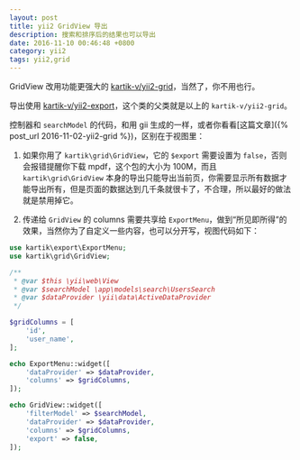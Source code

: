 ```yaml
---
layout: post
title: yii2 GridView 导出
description: 搜索和排序后的结果也可以导出
date: 2016-11-10 00:46:48 +0800
category: yii2
tags: yii2,grid
---
```


GridView 改用功能更强大的 [kartik-v/yii2-grid](https://github.com/kartik-v/yii2-grid)，当然了，你不用也行。

导出使用 [kartik-v/yii2-export](https://github.com/kartik-v/yii2-export)，这个类的父类就是以上的 `kartik-v/yii2-grid`。

控制器和 `searchModel` 的代码，和用 gii 生成的一样，或者你看看[这篇文章]({% post_url 2016-11-02-yii2-grid %})，区别在于视图里：

1. 如果你用了 `kartik\grid\GridView`，它的 `$export` 需要设置为 `false`，否则会报错提醒你下载 mpdf，这个包的大小为 100M，而且 `kartik\grid\GridView` 本身的导出只能导出当前页，你需要显示所有数据才能导出所有，但是页面的数据达到几千条就很卡了，不合理，所以最好的做法就是禁用掉它。

2. 传递给 `GridView` 的 columns 需要共享给 `ExportMenu`，做到“所见即所得”的效果，当然你为了自定义一些内容，也可以分开写，视图代码如下：

```php
use kartik\export\ExportMenu;
use kartik\grid\GridView;

/**
 * @var $this \yii\web\View
 * @var $searchModel \app\models\search\UsersSearch
 * @var $dataProvider \yii\data\ActiveDataProvider
 */

$gridColumns = [
    'id',
    'user_name',
];

echo ExportMenu::widget([
    'dataProvider' => $dataProvider,
    'columns' => $gridColumns,
]);

echo GridView::widget([
    'filterModel' => $searchModel,
    'dataProvider' => $dataProvider,
    'columns' => $gridColumns,
    'export' => false,
]);
```
